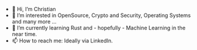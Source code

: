 - 👋 Hi, I’m Christian
- 👀 I’m interested in OpenSource, Crypto and Security, Operating Systems and many more ...
- 🌱 I’m currently learning Rust and - hopefully - Machine Learning in the near time.
- 📫 How to reach me: Ideally via LinkedIn. 

<!---
Cub0n/Cub0n is a ✨ special ✨ repository because its `README.md` (this file) appears on your GitHub profile.
You can click the Preview link to take a look at your changes.
--->
